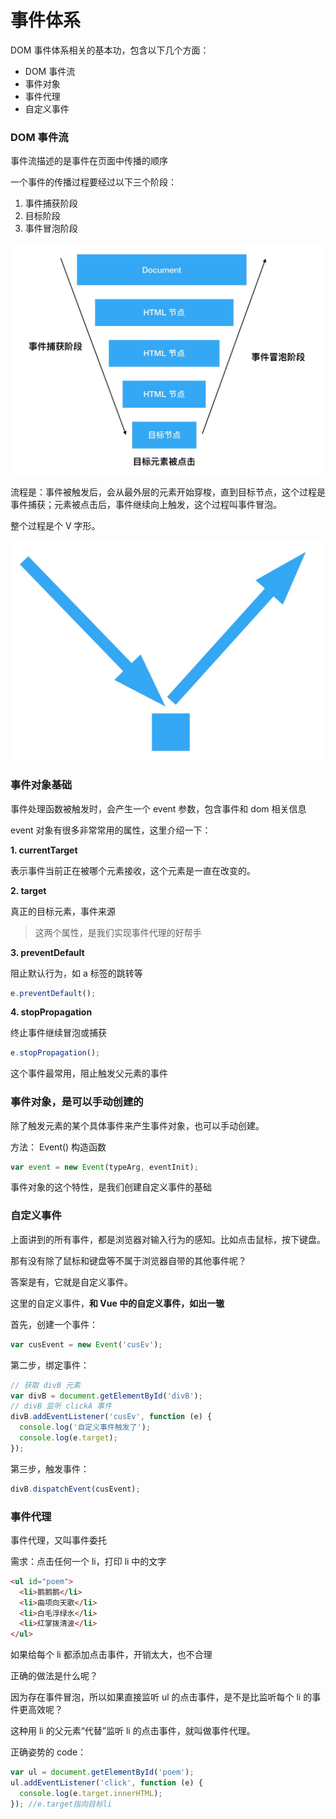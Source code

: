 # 事件体系

DOM 事件体系相关的基本功，包含以下几个方面：

- DOM 事件流
- 事件对象
- 事件代理
- 自定义事件

### DOM 事件流

事件流描述的是事件在页面中传播的顺序

一个事件的传播过程要经过以下三个阶段：

1. 事件捕获阶段
2. 目标阶段
3. 事件冒泡阶段

![CE984DCE-27A8](../image/CE984DCE-27A8-44C4-85E3-A122AC9A2A65.png)

流程是：事件被触发后，会从最外层的元素开始穿梭，直到目标节点，这个过程是事件捕获；元素被点击后，事件继续向上触发，这个过程叫事件冒泡。

整个过程是个 V 字形。

![E29DAA97-2D69](../image/E29DAA97-2D69-419B-8F27-8BFA6BD22034.png)

### 事件对象基础

事件处理函数被触发时，会产生一个 event 参数，包含事件和 dom 相关信息

event 对象有很多非常常用的属性，这里介绍一下：

**1. currentTarget**

表示事件当前正在被哪个元素接收，这个元素是一直在改变的。

**2. target**

真正的目标元素，事件来源

> 这两个属性，是我们实现事件代理的好帮手

**3. preventDefault**

阻止默认行为，如 a 标签的跳转等

```javascript
e.preventDefault();
```

**4. stopPropagation**

终止事件继续冒泡或捕获

```javascript
e.stopPropagation();
```

这个事件最常用，阻止触发父元素的事件

### 事件对象，是可以手动创建的

除了触发元素的某个具体事件来产生事件对象，也可以手动创建。

方法： Event() 构造函数

```javascript
var event = new Event(typeArg, eventInit);
```

事件对象的这个特性，是我们创建自定义事件的基础

### 自定义事件

上面讲到的所有事件，都是浏览器对输入行为的感知。比如点击鼠标，按下键盘。

那有没有除了鼠标和键盘等不属于浏览器自带的其他事件呢？

答案是有，它就是自定义事件。

这里的自定义事件，**和 Vue 中的自定义事件，如出一辙**

首先，创建一个事件：

```javascript
var cusEvent = new Event('cusEv');
```

第二步，绑定事件：

```javascript
// 获取 divB 元素
var divB = document.getElementById('divB');
// divB 监听 clickA 事件
divB.addEventListener('cusEv', function (e) {
  console.log('自定义事件触发了');
  console.log(e.target);
});
```

第三步，触发事件：

```javascript
divB.dispatchEvent(cusEvent);
```

### 事件代理

事件代理，又叫事件委托

需求：点击任何一个 li，打印 li 中的文字

```html
<ul id="poem">
  <li>鹅鹅鹅</li>
  <li>曲项向天歌</li>
  <li>白毛浮绿水</li>
  <li>红掌拨清波</li>
</ul>
```

如果给每个 li 都添加点击事件，开销太大，也不合理

正确的做法是什么呢？

因为存在事件冒泡，所以如果直接监听 ul 的点击事件，是不是比监听每个 li 的事件更高效呢？

这种用 li 的父元素“代替”监听 li 的点击事件，就叫做事件代理。

正确姿势的 code：

```javascript
var ul = document.getElementById('poem');
ul.addEventListener('click', function (e) {
  console.log(e.target.innerHTML);
}); //e.target指向目标li
```
